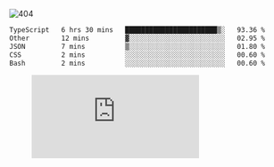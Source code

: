 ![404](https://user-images.githubusercontent.com/378023/89412096-6f759d80-d761-11ea-8c57-84b30ef3f2b1.png)

<!--START_SECTION:waka-->

```txt
TypeScript   6 hrs 30 mins   ███████████████████████▒░   93.36 %
Other        12 mins         ▓░░░░░░░░░░░░░░░░░░░░░░░░   02.95 %
JSON         7 mins          ▒░░░░░░░░░░░░░░░░░░░░░░░░   01.80 %
CSS          2 mins          ░░░░░░░░░░░░░░░░░░░░░░░░░   00.60 %
Bash         2 mins          ░░░░░░░░░░░░░░░░░░░░░░░░░   00.60 %
```

<!--END_SECTION:waka-->
<figure><embed src="https://wakatime.com/share/@018b853e-267a-435d-a858-33e2b098b9d7/f3c3aa68-553a-4373-a9f9-2d456f62f780.svg"></embed></figure>
